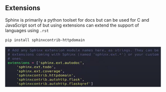 
## Extensions

Sphinx is primarily a python toolset for docs but can be used for C and JavaScript sort of but using extensions can extend the support of languages using `.rst`

```bash
pip install sphinxcontrib-httpdomain
```

![extensions](/assets/images/2022-02-17-13-05-23.png)
